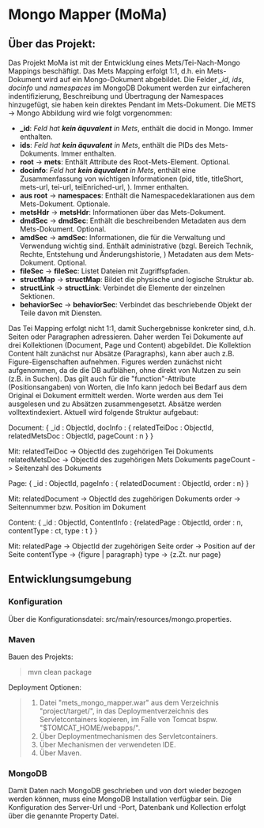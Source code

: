 # Mongo Mapper (MoMa)

## Über das Projekt:

Das Projekt MoMa ist mit der Entwicklung eines Mets/Tei-Nach-Mongo Mappings beschäftigt. Das Mets Mapping erfolgt 1:1, d.h. ein Mets-Dokument wird auf ein Mongo-Dokument abgebildet. Die Felder *_id*, *ids*, *docinfo* und *namespaces* im MongoDB Dokument werden zur einfacheren indentifizierung, Beschreibung und Übertragung der Namespaces hinzugefügt, sie haben kein direktes Pendant im Mets-Dokument. Die  METS -> Mongo Abbildung wird wie folgt vorgenommen:

- **_id**: *Feld hat **kein äquvalent** in Mets*, enthält die docid in Mongo. Immer enthalten.
- **ids**: *Feld hat **kein äquvalent** in Mets*, enthält die PIDs des Mets-Dokuments. Immer enthalten.
- **root**         ->   **mets**: Enthält Attribute des Root-Mets-Element. Optional.
- **docinfo**: *Feld hat **kein äquvalent** in Mets*, enthält eine Zusammenfassung von wichtigen Informationen (pid, title, titleShort, mets-url, tei-url, teiEnriched-url, ). Immer enthalten.
- **aus root**     ->   **namespaces**: Enthält die Namespacedeklarationen aus dem Mets-Dokument. Optionale.
- **metsHdr**      ->   **metsHdr**: Informationen über das Mets-Dokument.
- **dmdSec**       ->   **dmdSec**: Enthält die beschreibenden Metadaten aus dem Mets-Dokument. Optional.
- **amdSec**       ->   **amdSec**: Informationen, die für die Verwaltung und Verwendung wichtig sind. Enthält administrative (bzgl. Bereich Technik, Rechte, Entstehung und Änderungshistorie, ) Metadaten aus dem Mets-Dokument. Optional.
- **fileSec**      ->   **fileSec**: Listet Dateien mit Zugriffspfaden.
- **structMap**    ->   **structMap**: Bildet die physische und logische Struktur ab.
- **structLink**   ->   **structLink**: Verbindet die Elemente der einzelnen Sektionen.
- **behaviorSec**  ->   **behaviorSec**: Verbindet das beschriebende Objekt der Teile davon mit Diensten.

Das Tei Mapping erfolgt nicht 1:1, damit Suchergebnisse konkreter sind, d.h. Seiten oder Paragraphen adressieren. Daher werden Tei Dokumente auf drei Kollektionen (Document, Page und Content) abgebildet. Die Kollektion Content hält zunächst nur Absätze (Paragraphs), kann aber auch z.B. Figure-Eigenschaften aufnehmen. Figures werden zunächst nicht aufgenommen, da de die DB aufblähen, ohne direkt von Nutzen zu sein (z.B. in Suchen). Das gilt auch für die "function"-Attribute (Positionsangaben) von Worten, die Info kann jedoch bei Bedarf aus dem Original ei Dokument ermittelt werden. Worte werden aus dem Tei ausgelesen und zu Absätzen zusammengesetzt. Absätze werden volltextindexiert. Aktuell wird folgende Struktur aufgebaut:

Document:
{ _id : ObjectId, docInfo : { relatedTeiDoc : ObjectId, relatedMetsDoc : ObjectId, pageCount : n } }

Mit:
relatedTeiDoc -> ObjectId  des zugehörigen Tei Dokuments
relatedMetsDoc -> ObjectId des zugehörigen Mets Dokuments
pageCount -> Seitenzahl des Dokuments

Page:
{ _id : ObjectId, pageInfo : { relatedDocument : ObjectId, order : n} }

Mit:
relatedDocument -> ObjectId des zugehörigen Dokuments
order -> Seitennummer bzw. Position im Dokument


Content:
{ _id : ObjectId, ContentInfo : {relatedPage : ObjectId, order : n, contentType : ct, type : t } }

Mit:
relatedPage -> ObjectId der zugehörigen Seite
order -> Position auf der Seite
contentType -> {figure | paragraph}
type -> {z.Zt. nur page}



## Entwicklungsumgebung
### Konfiguration
Über die Konfigurationsdatei: src/main/resources/mongo.properties.

### Maven
Bauen des Projekts:
>mvn clean package

Deployment Optionen:
>1. Datei "mets_mongo_mapper.war" aus dem Verzeichnis "project/target/", in das Deploymentverzeichnis des Servletcontainers kopieren, im Falle von Tomcat bspw. "$TOMCAT_HOME/webapps/".
>2. Über Deploymentmechanismen des Servletcontainers.
>3. Über Mechanismen der verwendeten IDE.
>4. Über Maven.

### MongoDB
Damit Daten nach MongoDB geschrieben und von dort wieder bezogen werden können, muss eine MongoDB Installation verfügbar sein. Die Konfiguration des Server-Url und -Port, Datenbank und Kollection erfolgt über die genannte Property Datei.

